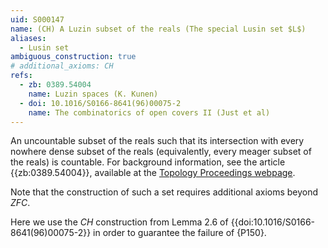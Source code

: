 ```yaml
---
uid: S000147
name: (CH) A Luzin subset of the reals (The special Lusin set $L$)
aliases:
  - Lusin set
ambiguous_construction: true
# additional_axioms: CH
refs:
  - zb: 0389.54004
    name: Luzin spaces (K. Kunen)
  - doi: 10.1016/S0166-8641(96)00075-2
    name: The combinatorics of open covers II (Just et al)
---
```


An uncountable subset of the reals such that its intersection with
every nowhere dense subset of the reals (equivalently,
every meager subset of the reals) is countable.
For background information, see the article {{zb:0389.54004}}, available at the [Topology Proceedings webpage](https://topology.nipissingu.ca/tp/reprints/v01/tp01021s.pdf).

Note that the construction of such a set requires additional axioms beyond $ZFC$.

Here we use the $CH$ construction from Lemma 2.6 of {{doi:10.1016/S0166-8641(96)00075-2}}
in order to guarantee the failure of {P150}.